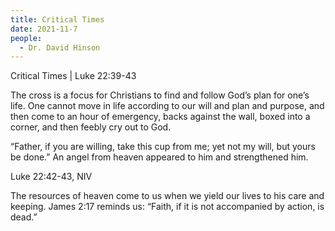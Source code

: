 ```yaml
---
title: Critical Times
date: 2021-11-7
people:
  - Dr. David Hinson
---
```


Critical Times | Luke 22:39-43

The cross is a focus for Christians to find and follow God’s plan for one’s life. One cannot move in life according to our will and plan and purpose, and then come to an hour of emergency, backs against the wall, boxed into a corner, and then feebly cry out to God.

“Father, if you are willing, take this cup from me; yet not my will, but yours be done.” An angel from heaven appeared to him and strengthened him.

Luke 22:42-43, NIV

The resources of heaven come to us when we yield our lives to his care and keeping.  James 2:17 reminds us: “Faith, if it is not accompanied by action, is dead.”  